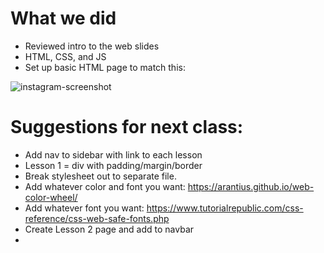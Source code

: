# What we did
* Reviewed intro to the web slides  
* HTML, CSS, and JS  
* Set up basic HTML page to match this:   
  
![instagram-screenshot](https://github.com/scottgallant/coding-class-part-2/assets/776019/92ed4c97-790b-4332-b080-512d0da58e5a)


# Suggestions for next class:
* Add nav to sidebar with link to each lesson
* Lesson 1 = div with padding/margin/border
* Break stylesheet out to separate file. 
* Add whatever color and font you want: https://arantius.github.io/web-color-wheel/ 
* Add whatever font you want: https://www.tutorialrepublic.com/css-reference/css-web-safe-fonts.php
* Create Lesson 2 page and add to navbar  
* 
